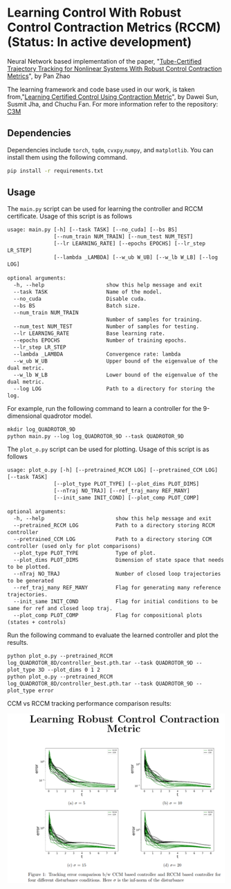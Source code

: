 # Learning Control With Robust Control Contraction Metrics (RCCM) (Status: In active development)
Neural Network based implementation of the paper, "[Tube-Certified Trajectory Tracking for Nonlinear Systems
With Robust Control Contraction Metrics](https://arxiv.org/pdf/2109.04453.pdf)", by Pan Zhao

The learning framework and code base used in our work, is taken from,"[Learning Certified Control Using Contraction Metric](https://arxiv.org/abs/2011.12569)", by Dawei Sun, Susmit Jha, and Chuchu Fan.
For more information refer to the repository: [C3M](https://github.com/sundw2014/C3M)

## Dependencies
Dependencies include ```torch```, ```tqdm```, ```cvxpy```,```numpy```, and ```matplotlib```. You can install them using the following command.
```bash
pip install -r requirements.txt
```

## Usage
The ```main.py``` script can be used for learning the controller and RCCM certificate. Usage of this script is as follows
```
usage: main.py [-h] [--task TASK] [--no_cuda] [--bs BS]
               [--num_train NUM_TRAIN] [--num_test NUM_TEST]
               [--lr LEARNING_RATE] [--epochs EPOCHS] [--lr_step LR_STEP]
               [--lambda _LAMBDA] [--w_ub W_UB] [--w_lb W_LB] [--log LOG]

optional arguments:
  -h, --help                    show this help message and exit
  --task TASK                   Name of the model.
  --no_cuda                     Disable cuda.
  --bs BS                       Batch size.
  --num_train NUM_TRAIN
                                Number of samples for training.
  --num_test NUM_TEST           Number of samples for testing.
  --lr LEARNING_RATE            Base learning rate.
  --epochs EPOCHS               Number of training epochs.
  --lr_step LR_STEP
  --lambda _LAMBDA              Convergence rate: lambda
  --w_ub W_UB                   Upper bound of the eigenvalue of the dual metric.
  --w_lb W_LB                   Lower bound of the eigenvalue of the dual metric.
  --log LOG                     Path to a directory for storing the log.
```

For example, run the following command to learn a controller for the 9-dimensional quadrotor model.
```
mkdir log_QUADROTOR_9D
python main.py --log log_QUADROTOR_9D --task QUADROTOR_9D
```

The ```plot_o.py``` script can be used for plotting. Usage of this script is as follows
```
usage: plot_o.py [-h] [--pretrained_RCCM LOG] [--pretrained_CCM LOG] [--task TASK]
               [--plot_type PLOT_TYPE] [--plot_dims PLOT_DIMS]
               [--nTraj NO_TRAJ] [--ref_traj_many REF_MANY]
               [--init_same INIT_COND] [--plot_comp PLOT_COMP]

optional arguments:
  -h, --help                       show this help message and exit
  --pretrained_RCCM LOG            Path to a directory storing RCCM controller
  --pretrained_CCM LOG             Path to a directory storing CCM controller (used only for plot comparisons)
  --plot_type PLOT_TYPE            Type of plot.
  --plot_dims PLOT_DIMS            Dimension of state space that needs to be plotted.
  --nTraj NO_TRAJ                  Number of closed loop trajectories to be generated
  --ref_traj_many REF_MANY         Flag for generating many reference trajectories.
  --init_same INIT_COND            Flag for initial conditions to be same for ref and closed loop traj.
  --plot_comp PLOT_COMP            Flag for compositional plots (states + controls)
```

Run the following command to evaluate the learned controller and plot the results.
```
python plot_o.py --pretrained_RCCM log_QUADROTOR_8D/controller_best.pth.tar --task QUADROTOR_9D --plot_type 3D --plot_dims 0 1 2
python plot_o.py --pretrained_RCCM log_QUADROTOR_8D/controller_best.pth.tar --task QUADROTOR_9D --plot_type error
```

CCM vs RCCM tracking performance comparison results:

[//]: # (![Alt_text]&#40;/home/vivek/PycharmProjects/RCCM/figures/combine.png?raw=true&#41;)

[//]: # (![Alt_text]&#40;/RCCM/figures/combine.png?raw=true&#41;)

[//]: # (![alt text]&#40;https://github.com/viveksharmaaa/RCCM/tree/master/figures/combine.jpg?raw=true&#41;)

![alt text](figures/combine.png?raw=true)
